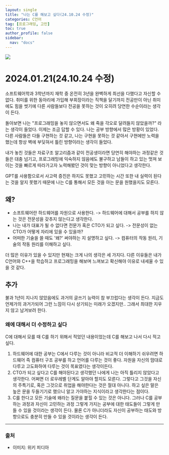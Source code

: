 ```yaml
---
layout: single
title: "나는 C를 해보고 싶다(24.10.24 수정)"
categories: C언어
tag: [프로그래밍, 고민]
toc: true
author_profile: false
sidebar:
  nav: "docs"
---
```


![](https://velog.velcdn.com/images/rhkdtjs61/post/95db60b8-8c58-4516-8604-9dea05f7d704/image.svg)

# 2024.01.21(24.10.24 수정)

소프트웨어학과 3학년까지 재학 중 온전히 3년을 완벽하게 최선을 다했다고 자신할 수 없다.
취미를 위한 동아리에 가입해 부회장이라는 직책을 달기까지 전공만이 아닌 취미에도 힘을 썻기에 다른 사람들보다 전공을 못하는 것이 오히려 당연한 수순이라는 생각이 든다.

돌아보면 나는 "프로그래밍을 놓지 않으면서도 왜 죽을 각오로 달려들지 않았을까?" 라는 생각이 들었다. 이제는 조금 답할 수 있다. 나는 공부 방향에서 많은 방황이 있었다. 다른 사람들은 다들 구현하는 것 같고, 나는 구현을 못하는 것 같아서 구현에만 노력을 했는데 항상 벽에 부딪혀서 틀린 방향이라는 생각이 들었다.

내가 놓친 것들은 자료구조 알고리즘과 같이 전공생이라면 당연히 해야하는 과정같은 것들은 대충 넘기고, 프로그래밍에 익숙하지 않음에도 불구하고 남들이 하고 있는 멋져 보이는 것을 빠르게 따라가고자 노력해봤던 것이 맞는 방향이 아니었다고 생각한다.

GPT를 사용함으로서 사고력 증진은 하지도 못했고 고민하는 시간 또한 내 실력이 된다는 것을 알지 못했기 때문에 나는 C를 통해서 모든 것을 아는 문을 원했을지도 모른다.


## 왜?

- 소프트웨어란 하드웨어를 자원으로 사용한다.
  -> 하드웨어에 대해서 공부를 하지 않는 것은 전문성을 갖추지 않는다고 생각한다.
- 나는 내가 대표가 될 수 없다면 전문가 혹은 CTO가 되고 싶다.
  -> 전문성이 없는 CTO가 어떻게 자리에 있을 수 있을까?
- 어떠한 기술을 쓸 때도 '왜?' 써야하는 지 설명하고 싶다.
  -> 컴퓨터의 작동 원리, 기술의 작동 원리를 이해하고 싶다.

더 많은 이유가 있을 수 있지만 현재는 크게 나의 생각은 세 가지다.
다른 이유들은 내가 C언어와 C++을 학습하고 프로그래밍을 해보며 느껴보고 확신해야 이유로 내세울 수 있을 것 같다.

## 추가
불과 1년이 지나지 않았음에도 과거의 글쓰기 능력이 참 부끄럽다는 생각이 든다. 지금도 언제가의 과거가되어 그런 느낌이 다시 상기되는 미래가 오겠지만.. 그래서 최대한 지우지 않고 남겨보려 한다.

### 왜에 대해서 더 수정하고 싶다
C에 대해서 모를 때 C를 하기 위해서 적었던 내용이었는데 C를 해보고 나서 다시 적고 싶다. 

1. 하드웨어에 대한 공부는 C에서 다루는 것이 아니라 비교적 더 이해하기 쉬우려면 하드웨어 즉 컴퓨터 구조 공부를 하고 언어를 다루는 것이 좋다. 자원을 자신의 맘대로 다루고 고도화하여 다루는 것이 목표였다는 생각이든다.
2. CTO가 되고 싶다고 C를 해야된다고 생각했던 나에게 나는 아직 틀리지 않았다고 생각한다. 어쩌면 더 로우레벨 단계도 알아야 할지도 모른다. 그렇다고 그것을 자신의 주특기로, 혹은 그것으로 취업을 해야한다는 것은 절대 아니다. 하고 싶은 말은 높은 문을 두들기기로 했으니 알고 가야하는 지식이라고 생각한다는 점이다.
3. C를 한다고 모든 기술에 왜라는 질문을 붙힐 수 있는 것은 아니다. 그러나 C를 공부하는 과정과 자신이 고민하는 과정 그렇게 가지는 공부에 대한 태도들이 그렇게 만들 수 있을 것이라는 생각이 든다.
물론 C가 아니더라도 자신이 공부하는 태도와 방향으로도 충분히 만들 수 있을 것이라는 생각이 든다.


---

### 출처

- 이미지: 위키 피디아
